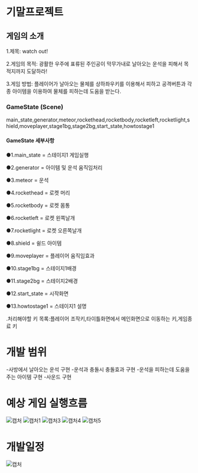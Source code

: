 # 기말프로젝트

## 게임의 소개
1.제목: watch out!


2.게임의 목적: 광활한 우주에 표류된 주인공이 막무가내로 날아오는 운석을 피해서 목적지까지 도달하라!


3.게임 방법: 플레이어가 날아오는 물체를 상하좌우키를 이용해서 피하고 공격버튼과 각종 아이템을 이용하여 물체를 피하는데 도움을 받는다.


### GameState (Scene)
 main_state,generator,meteor,rockethead,rocketbody,rocketleft,rocketlight,shield,moveplayer,stage1bg,stage2bg,start_state,howtostage1
 

#### GameState 세부사항
 ●1.main_state = 스테이지1 게임실행

 ●2.generator = 아이템 및 운석 움직임처리

 ●3.meteor = 운석

 ●4.rockethead = 로켓 머리
 
 ●5.rocketbody = 로켓 몸통
 
 ●6.rocketleft = 로켓 왼쪽날개
 
 ●7.rocketlight = 로켓 오른쪽날개
 
 ●8.shield = 쉴드 아이템
 
 ●9.moveplayer = 플레이어 움직임효과
 
 ●10.stage1bg = 스테이지1배경
 
 ●11.stage2bg = 스테이지2배경
 
 ●12.start_state = 시작화면
 
 ●13.howtostage1 = 스테이지1 설명

.처리해야할 키 목록:플레이어 조작키,타이틀화면에서 메인화면으로 이동하는 키,게임종료 키

 # 개발 범위
  -사방에서 날아오는 운석 구현
  -운석과 충돌시 충돌효과 구현
  -운석을 피하는데 도움을 주는 아이템 구현
  -사운드 구현
 
 # 예상 게임 실행흐름
 ![캡처](https://user-images.githubusercontent.com/63137718/99911715-a637e980-2d39-11eb-9a88-4a02049abc59.PNG)
 ![캡처1](https://user-images.githubusercontent.com/63137718/99911717-a89a4380-2d39-11eb-8a4d-8330fb042293.PNG)
 ![캡처3](https://user-images.githubusercontent.com/63137718/99911719-a9cb7080-2d39-11eb-8083-73d901991488.PNG)
 ![캡처4](https://user-images.githubusercontent.com/63137718/99911721-aa640700-2d39-11eb-8d2d-db611fab86bf.PNG)
 ![캡처5](https://user-images.githubusercontent.com/63137718/99911724-ab953400-2d39-11eb-87fd-a577fea6c400.PNG)

 

 
 # 개발일정

![캡처](https://user-images.githubusercontent.com/63137718/97064983-222cfd80-15e5-11eb-8dd5-d49330c85b58.PNG)

